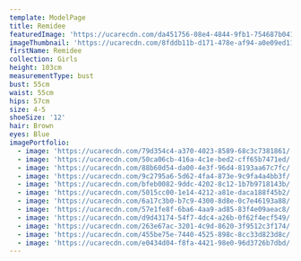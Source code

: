 ```yaml
---
template: ModelPage
title: Remidee
featuredImage: 'https://ucarecdn.com/da451756-08e4-4844-9fb1-754687b04192/'
imageThumbnail: 'https://ucarecdn.com/8fddb11b-d171-478e-af94-a0e09ed11c78/'
firstName: Remidee
collection: Girls
height: 103cm
measurementType: bust
bust: 55cm
waist: 55cm
hips: 57cm
size: 4-5
shoeSize: '12'
hair: Brown
eyes: Blue
imagePortfolio:
  - image: 'https://ucarecdn.com/79d354c4-a370-4023-8589-68c3c7381861/'
  - image: 'https://ucarecdn.com/50ca06cb-416a-4c1e-bed2-cff65b7471ed/'
  - image: 'https://ucarecdn.com/88b60d54-da00-4e3f-96d4-8193aa67c7fc/'
  - image: 'https://ucarecdn.com/9c2795a6-5d62-4fa4-873e-9c9fa4a4bb3f/'
  - image: 'https://ucarecdn.com/bfeb0082-9ddc-4202-8c12-1b7b9718143b/'
  - image: 'https://ucarecdn.com/5015cc00-1e14-4212-a81e-daca188f45b2/'
  - image: 'https://ucarecdn.com/6a17c3b0-b7c9-4300-8d8e-0c7e46193a88/'
  - image: 'https://ucarecdn.com/57e1fe8f-6ba6-4aa9-ad85-83f4e09aeac8/'
  - image: 'https://ucarecdn.com/d9d43174-54f7-4dc4-a26b-0f62f4ecf549/'
  - image: 'https://ucarecdn.com/263e67ac-3201-4c9d-8620-3f9512c3f174/'
  - image: 'https://ucarecdn.com/455be75e-7440-4525-898c-8cc33d823d8c/'
  - image: 'https://ucarecdn.com/e0434d04-f8fa-4421-98e0-96d3726b7dbd/'
---
```



